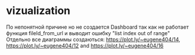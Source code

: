 # vizualization
По непонятной причине но не создается Dashboard так как не работает функция fileId_from_url и выводит ошибку "list index out of range"
Отдельно все диаграммы создаються: https://plot.ly/~eugene404/14, https://plot.ly/~eugene404/12 and https://plot.ly/~eugene404/16
